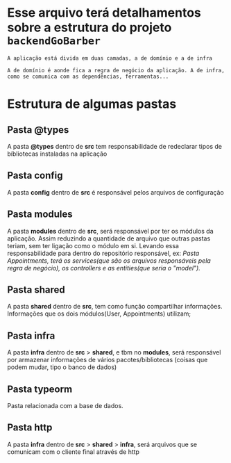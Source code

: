 # Esse arquivo terá detalhamentos sobre a estrutura do projeto `backendGoBarber`

    A aplicação está divida em duas camadas, a de domínio e a de infra

    A de domínio é aonde fica a regra de negócio da aplicação. A de infra, como se comunica com as dependências, ferramentas...

# Estrutura de algumas pastas

## Pasta **@types**

A pasta **@types** dentro de **src** tem responsabilidade de redeclarar tipos de bíbliotecas instaladas na aplicação

## Pasta **config**

A pasta **config** dentro de **src** é responsável pelos arquivos de configuração

## Pasta **modules**

A pasta **modules** dentro de **src**, será responsável por ter os módulos da aplicação.
Assim reduzindo a quantidade de arquivo que outras pastas teriam, sem ter ligação como o módulo em si.
Levando essa responsabilidade para dentro do repositório responsável,
ex: _Pasta Appointments, terá os services(que são os arquivos responsáveis pela regra de negócio),
os controllers e as entities(que seria o "model")._

## Pasta **shared**

A pasta **shared** dentro de **src**, tem como função compartilhar informações.
Informações que os dois módulos(User, Appointments) utilizam;

## Pasta **infra**

A pasta **infra** dentro de **src** > **shared**, e tbm no **modules**, será responsável por armazenar informações de vários pacotes/bibliotecas (coisas que podem mudar, tipo o banco de dados)

## Pasta **typeorm**

Pasta relacionada com a base de dados.

## Pasta **http**

A pasta **infra** dentro de **src** > **shared** > **infra**, será arquivos que se comunicam com o cliente final através de http
